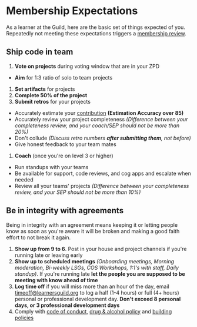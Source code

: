 # Membership Expectations

As a learner at the Guild, here are the basic set of things expected of you. Repeatedly not meeting these expectations triggers a [membership review](./Membership_Review.md).

## Ship code in team
1. **Vote on projects** during voting window that are in your ZPD
  - **Aim** for 1:3 ratio of solo to team projects
1. **Set artifacts** for projects
1. **Complete 50% of the project**
1. **Submit retros** for your projects
  - Accurately estimate your [contribution](/Learning_Guide/Retrospectives.md) **(Estimation Accuracy over 85)**
  - Accurately review your project completeness _(Difference between your completeness review, and your coach/SEP should not be more than 20%)_
  - Don't collude _(Discuss retro numbers **after submitting them**, not before)_
  - Give honest feedback to your team mates
1. **Coach** (once you're on level 3 or higher)
  - Run standups with your teams
  - Be available for support, code reviews, and cog apps and escalate when needed
  - Review all your teams' projects _(Difference between your completeness review, and your SEP should not be more than 10%)_

## Be in integrity with agreements

Being in integrity with an agreement means keeping it or letting people know as soon as you're aware it will be broken and making a good faith effort to not break it again.

1. **Show up from 9 to 6**. Post in your house and project channels if you're running late or leaving early
1. **Show up to scheduled meetings** _(Onboarding meetings, Morning moderation, Bi-weekly LSGs, COS Workshops, 1:1's with staff, Daily standup)_. If you're running late **let the people you are supposed to be meeting with know ahead of time**
1. **Log time off** if you will miss more than an hour of the day, email timeoff@learnersguild.org to log a half (1-4 hours) or full (4+ hours) personal  or professional development day. **Don't exceed 8 personal days, or 3 professional development days**
1. Comply with [code of conduct](/Policies/Code_of_Conduct.md), [drug & alcohol policy](/Policies/Drug_and_Alcohol_Policy.md) and [building policies](/Policies/Oakland_Building.md)
